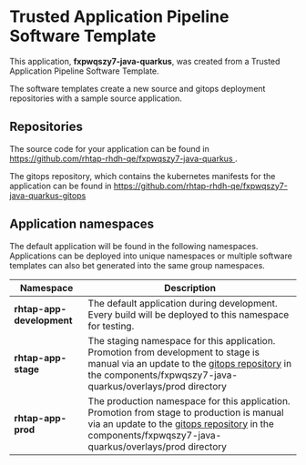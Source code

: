 # Trusted Application Pipeline Software Template

This application, **fxpwqszy7-java-quarkus**, was created from a Trusted Application Pipeline Software Template.

The software templates create a new source and gitops deployment repositories with a sample source application. 

## Repositories

The source code for your application can be found in [https://github.com/rhtap-rhdh-qe/fxpwqszy7-java-quarkus ](https://github.com/rhtap-rhdh-qe/fxpwqszy7-java-quarkus ).
 
The gitops repository, which contains the kubernetes manifests for the application can be found in 
[https://github.com/rhtap-rhdh-qe/fxpwqszy7-java-quarkus-gitops ](https://github.com/rhtap-rhdh-qe/fxpwqszy7-java-quarkus-gitops ) 

## Application namespaces 

The default application will be found in the following namespaces. Applications can be deployed into unique namespaces or multiple software templates can also bet generated into the same group namespaces.  

|  Namespace   |  Description   |  
| -------- | -------- |   
| **rhtap-app-development** | The default application during development. Every build will be deployed to this namespace for testing. | 
| **rhtap-app-stage** | The staging namespace for this application. Promotion from development to stage is manual via an update to the [gitops repository](https://github.com/rhtap-rhdh-qe/fxpwqszy7-java-quarkus-gitops ) in the components/fxpwqszy7-java-quarkus/overlays/prod directory |  
| **rhtap-app-prod** | The production namespace for this application. Promotion from stage to production is manual via an update to the [gitops repository](https://github.com/rhtap-rhdh-qe/fxpwqszy7-java-quarkus-gitops ) in the components/fxpwqszy7-java-quarkus/overlays/prod directory | 